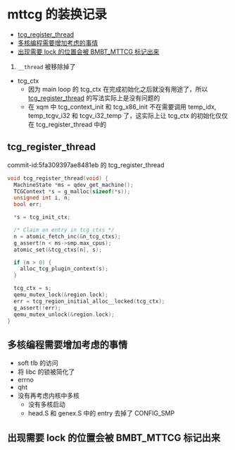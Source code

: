 # mttcg 的装换记录

<!-- vim-markdown-toc GitLab -->

- [tcg_register_thread](#tcg_register_thread)
- [多核编程需要增加考虑的事情](#多核编程需要增加考虑的事情)
- [出现需要 lock 的位置会被 BMBT_MTTCG 标记出来](#出现需要-lock-的位置会被-bmbt_mttcg-标记出来)

<!-- vim-markdown-toc -->

1. `__thread` 被移除掉了
  - tcg_ctx
    - 因为 main loop 的 tcg_ctx 在完成初始化之后就没有用途了，所以 [tcg_register_thread](#tcg_register_thread) 的写法实际上是没有问题的
    - 在 xqm 中 tcg_context_init 和 tcg_x86_init 不在需要调用 temp_idx, temp_tcgv_i32 和 tcgv_i32_temp 了，这实际上让 tcg_ctx 的初始化仅仅在 tcg_register_thread 中的

## tcg_register_thread
commit-id:5fa309397ae8481eb 的 tcg_register_thread
```c
void tcg_register_thread(void) {
  MachineState *ms = qdev_get_machine();
  TCGContext *s = g_malloc(sizeof(*s));
  unsigned int i, n;
  bool err;

  *s = tcg_init_ctx;

  /* Claim an entry in tcg_ctxs */
  n = atomic_fetch_inc(&n_tcg_ctxs);
  g_assert(n < ms->smp.max_cpus);
  atomic_set(&tcg_ctxs[n], s);

  if (n > 0) {
    alloc_tcg_plugin_context(s);
  }

  tcg_ctx = s;
  qemu_mutex_lock(&region.lock);
  err = tcg_region_initial_alloc__locked(tcg_ctx);
  g_assert(!err);
  qemu_mutex_unlock(&region.lock);
}
```

## 多核编程需要增加考虑的事情
- soft tlb 的访问
- 将 libc 的锁被简化了
- errno
- qht
- 没有再考虑内核中多核
  - 没有多核启动
  - head.S 和 genex.S 中的 entry 去掉了 CONFIG_SMP

## 出现需要 lock 的位置会被 BMBT_MTTCG 标记出来
